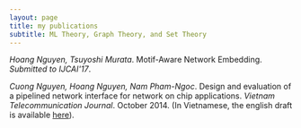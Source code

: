 ```yaml
---
layout: page
title: my publications
subtitle: ML Theory, Graph Theory, and Set Theory
---
```


<i class="fa fa-file-text"></i> *Hoang Nguyen, Tsuyoshi Murata*. Motif-Aware Network Embedding. _Submitted to IJCAI'17_.

<i class="fa fa-file-text"></i> *Cuong Nguyen, Hoang Nguyen, Nam Pham-Ngoc*. Design and evaluation of a pipelined network interface for network on chip applications. _Vietnam Telecommunication Journal_. October 2014. (In Vietnamese, the english draft is available [here](https://www.dropbox.com/s/qzftx8ee98ibkiu/atc14_en.pdf?dl=0)).
